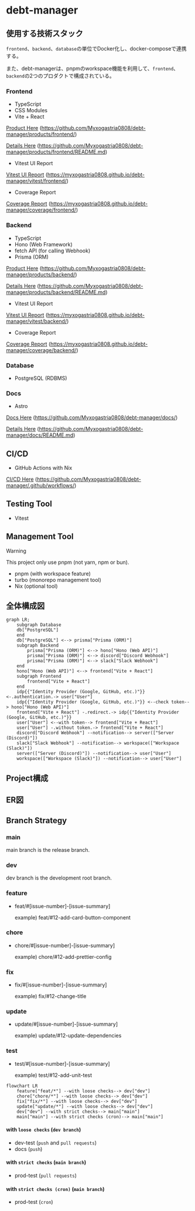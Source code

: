 # debt-manager

## 使用する技術スタック

`frontend`、`backend`、`database`の単位でDocker化し、docker-composeで連携する。

また、debt-managerは、pnpmのworkspace機能を利用して、`frontend`、`backend`の2つのプロダクトで構成されている。

### Frontend

- TypeScript
- CSS Modules
- Vite + React

[Product Here](https://github.com/Myxogastria0808/debt-manager/products/frontend/) (https://github.com/Myxogastria0808/debt-manager/products/frontend/)

[Details Here](https://github.com/Myxogastria0808/debt-manager/products/frontend/README.md) (https://github.com/Myxogastria0808/debt-manager/products/frontend/README.md)

- Vitest UI Report

[Vitest UI Report](https://myxogastria0808.github.io/debt-manager/vitest/frontend/) (https://myxogastria0808.github.io/debt-manager/vitest/frontend/)

- Coverage Report

[Coverage Report](https://myxogastria0808.github.io/debt-manager/coverage/frontend/) (https://myxogastria0808.github.io/debt-manager/coverage/frontend/)

### Backend

- TypeScript
- Hono (Web Framework)
- fetch API (for calling Webhook)
- Prisma (ORM)

[Product Here](https://github.com/Myxogastria0808/debt-manager/products/backend/) (https://github.com/Myxogastria0808/debt-manager/products/backend/)

[Details Here](https://github.com/Myxogastria0808/debt-manager/products/backend/README.md) (https://github.com/Myxogastria0808/debt-manager/products/backend/README.md)

- Vitest UI Report

[Vitest UI Report](https://myxogastria0808.github.io/debt-manager/vitest/backend/) (https://myxogastria0808.github.io/debt-manager/vitest/backend/)

- Coverage Report

[Coverage Report](https://myxogastria0808.github.io/debt-manager/coverage/backend/) (https://myxogastria0808.github.io/debt-manager/coverage/backend/)

### Database

- PostgreSQL (RDBMS)

### Docs

- Astro

[Docs Here](https://github.com/Myxogastria0808/debt-manager/docs/) (https://github.com/Myxogastria0808/debt-manager/docs/)

[Details Here](https://github.com/Myxogastria0808/debt-manager/docs/README.md) (https://github.com/Myxogastria0808/debt-manager/docs/README.md)

## CI/CD

- GitHub Actions with Nix

[CI/CD Here](https://github.com/Myxogastria0808/debt-manager/.github/workflows/) (https://github.com/Myxogastria0808/debt-manager/.github/workflows/)

## Testing Tool

- Vitest

## Management Tool

> [!WARNING]
> This project only use pnpm (not yarn, npm or bun).

- pnpm (with workspace feature)
- turbo (monorepo management tool)
- Nix (optional tool)

## 全体構成図

```mermaid
graph LR;
    subgraph Database
    db["PostgreSQL"]
    end
    db["PostgreSQL"] <--> prisma["Prisma (ORM)"]
    subgraph Backend
        prisma["Prisma (ORM)"] <--> hono["Hono (Web API)"]
        prisma["Prisma (ORM)"] <--> discord["Discord Webhook"]
        prisma["Prisma (ORM)"] <--> slack["Slack Webhook"]
    end
    hono["Hono (Web API)"] <--> frontend["Vite + React"]
    subgraph Frontend
        frontend["Vite + React"]
    end
    idp{{"Identity Provider (Google, GitHub, etc.)"}} <-.authentication.-> user["User"]
    idp{{"Identity Provider (Google, GitHub, etc.)"}} <--check token--> hono["Hono (Web API)"]
    frontend["Vite + React"] -.redirect.-> idp{{"Identity Provider (Google, GitHub, etc.)"}}
    user["User"] <--with token--> frontend["Vite + React"]
    user["User"] -.without token.-> frontend["Vite + React"]
    discord["Discord Webhook"] --notification--> server(["Server (Discord)"])
    slack["Slack Webhook"] --notification--> workspace(["Workspace (Slack)"])
    server(["Server (Discord)"]) --notification--> user["User"]
    workspace(["Workspace (Slack)"]) --notification--> user["User"]
```

## Project構成

## ER図

## Branch Strategy

### main

main branch is the release branch.

### dev

dev branch is the development root branch.


### feature

- feat/#[issue-number]-[issue-summary]

  example) feat/#12-add-card-button-component

### chore

- chore/#[issue-number]-[issue-summary]

  example) chore/#12-add-prettier-config

### fix

- fix/#[issue-number]-[issue-summary]

  example) fix/#12-change-title

### update

- update/#[issue-number]-[issue-summary]

  example) update/#12-update-dependencies

### test

- test/#[issue-number]-[issue-summary]

  example) test/#12-add-unit-test

```mermaid
flowchart LR
    feature["feat/*"] --with loose checks--> dev["dev"]
    chore["chore/*"] --with loose checks--> dev["dev"]
    fix["fix/*"] --with loose checks--> dev["dev"]
    update["update/*"] --with loose checks--> dev["dev"]
    dev["dev"] --with strict checks--> main["main"]
    main["main"] --with strict checks (cron)--> main["main"]
```

#### with `loose checks` (`dev branch`)

- dev-test (`push` and `pull requests`)
- docs (`push`)

#### with `strict checks` (`main branch`)

- prod-test (`pull requests`)

#### with `strict checks (cron)` (`main branch`)

- prod-test (`cron`)
